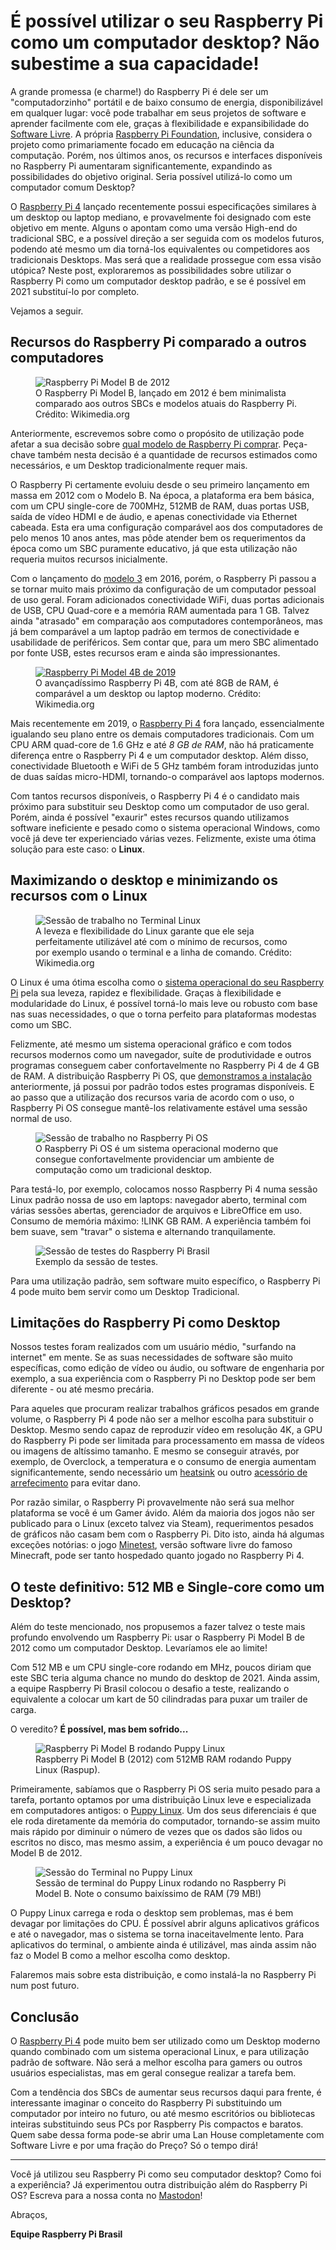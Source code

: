 # É possível utilizar o seu Raspberry Pi como um computador desktop? Não subestime a sua capacidade!

A grande promessa (e charme!) do Raspberry Pi é dele ser um "computadorzinho" portátil e de baixo consumo de energia, disponibilizável em qualquer lugar: você pode trabalhar em seus projetos de software e aprender facilmente com ele, graças à flexibilidade e expansibilidade do [Software Livre](/blog/bem_vindo_ao_raspberrypi_brasil/). A própria [Raspberry Pi Foundation](https://raspberrypi,org), inclusive, considera o projeto como primariamente focado em educação na ciência da computação. Porém, nos últimos anos, os recursos e interfaces disponíveis no Raspberry Pi aumentaram significantemente, expandindo as possibilidades do objetivo original. Seria possível utilizá-lo como um computador comum Desktop?

O [Raspberry Pi 4](https://amzn.to/3wfUopM) lançado recentemente possui especificações similares à um desktop ou laptop mediano, e provavelmente foi designado com este objetivo em mente. Alguns o apontam como uma versão High-end do tradicional SBC, e a possível direção a ser seguida com os modelos futuros, podendo até mesmo um dia torná-los equivalentes ou competidores aos tradicionais Desktops. Mas será que a realidade prossegue com essa visão utópica? Neste post, exploraremos as possibilidades sobre utilizar o Raspberry Pi como um computador desktop padrão, e se é possível em 2021 substituí-lo por completo.

Vejamos a seguir.

## Recursos do Raspberry Pi comparado a outros computadores

<figure>
    <img src="https://upload.wikimedia.org/wikipedia/commons/thumb/3/30/RaspberryPiModelBRev2.by.Philipp.Bohk.jpg/400px-RaspberryPiModelBRev2.by.Philipp.Bohk.jpg" alt="Raspberry Pi Model B de 2012" />
    <figcaption>
        O Raspberry Pi Model B, lançado em 2012 é bem minimalista comparado aos outros SBCs e modelos atuais do Raspberry Pi. Crédito: Wikimedia.org
    </figcaption>
</figure>

Anteriormente, escrevemos sobre como o propósito de utilização pode afetar a sua decisão sobre [qual modelo de Raspberry Pi comprar](/blog/como_escolher_seu_raspberry_pi/). Peça-chave também nesta decisão é a quantidade de recursos estimados como necessários, e um Desktop tradicionalmente requer mais.

O Raspberry Pi certamente evoluiu desde o seu primeiro lançamento em massa em 2012 com o Modelo B. Na época, a plataforma era bem básica, com um CPU single-core de 700MHz, 512MB de RAM, duas portas USB, saída de vídeo HDMI e de áudio, e apenas conectividade via Ethernet cabeada. Esta era uma configuração comparável aos dos computadores de pelo menos 10 anos antes, mas pôde atender bem os requerimentos da época como um SBC puramente educativo, já que esta utilização não requeria muitos recursos inicialmente.

Com o lançamento do [modelo 3](https://amzn.to/2OiCeTe) em 2016, porém, o Raspberry Pi passou a se tornar muito mais próximo da configuração de um computador pessoal de uso geral. Foram adicionados conectividade WiFi, duas portas adicionais de USB, CPU Quad-core e a memória RAM aumentada para 1 GB. Talvez ainda "atrasado" em comparação aos computadores contemporâneos, mas já bem comparável a um laptop padrão em termos de conectividade e usabilidade de periféricos. Sem contar que, para um mero SBC alimentado por fonte USB, estes recursos eram e ainda são impressionantes.

<figure>
    <a href="https://amzn.to/3wfUopM"><img src="https://upload.wikimedia.org/wikipedia/commons/thumb/f/f1/Raspberry_Pi_4_Model_B_-_Side.jpg/400px-Raspberry_Pi_4_Model_B_-_Side.jpg" alt="Raspberry Pi Model 4B de 2019" /></a>
    <figcaption>
        O avançadíssimo Raspberry Pi 4B, com até 8GB de RAM, é comparável a um desktop ou laptop moderno. Crédito: Wikimedia.org
    </figcaption>
</figure>

Mais recentemente em 2019, o [Raspberry Pi 4](https://amzn.to/3wfUopM) fora lançado, essencialmente igualando seu plano entre os demais computadores tradicionais. Com um CPU ARM quad-core de 1.6 GHz e até *8 GB de RAM*, não há praticamente diferença entre o Raspberry Pi 4 e um computador desktop. Além disso, conectividade Bluetooth e WiFi de 5 GHz também foram introduzidas junto de duas saídas micro-HDMI, tornando-o comparável aos laptops modernos.

Com tantos recursos disponíveis, o Raspberry Pi 4 é o candidato mais próximo para substituir seu Desktop como um computador de uso geral. Porém, ainda é possível "exaurir" estes recursos quando utilizamos software ineficiente e pesado como o sistema operacional Windows, como você já deve ter experienciado várias vezes. Felizmente, existe uma ótima solução para este caso: o **Linux**.

## Maximizando o desktop e minimizando os recursos com o Linux

<figure>
    <img src="https://upload.wikimedia.org/wikipedia/commons/thumb/5/55/WeeChat_2.7-rc1.png/800px-WeeChat_2.7-rc1.png" alt="Sessão de trabalho no Terminal Linux" />
    <figcaption>
        A leveza e flexibilidade do Linux garante que ele seja perfeitamente utilizável até com o mínimo de recursos, como por exemplo usando o terminal e a linha de comando. Crédito: Wikimedia.org
    </figcaption>
</figure>

O Linux é uma ótima escolha como o [sistema operacional do seu Raspberry Pi](/blog/como_instalar_linux_raspberry_pi/) pela sua leveza, rapidez e flexibilidade. Graças à flexibilidade e modularidade do Linux, é possível torná-lo mais leve ou robusto com base nas suas necessidades, o que o torna perfeito para plataformas modestas como um SBC.

Felizmente, até mesmo um sistema operacional gráfico e com todos recursos modernos como um navegador, suíte de produtividade e outros programas conseguem caber confortavelmente no Raspberry Pi 4 de 4 GB de RAM. A distribuição Raspberry Pi OS, que [demonstramos a instalação](/blog/como_instalar_linux_raspberry_pi/) anteriormente, já possui por padrão todos estes programas disponíveis. E ao passo que a utilização dos recursos varia de acordo com o uso, o Raspberry Pi OS consegue mantê-los relativamente estável uma sessão normal de uso.

<figure>
    <img src="!LINK" alt="Sessão de trabalho no Raspberry Pi OS" />
    <figcaption>
        O Raspberry Pi OS é um sistema operacional moderno que consegue confortavelmente providenciar um ambiente de computação como um tradicional desktop.
    </figcaption>
</figure>

Para testá-lo, por exemplo, colocamos nosso Raspberry Pi 4 numa sessão Linux padrão nossa de uso em laptops: navegador aberto, terminal com várias sessões abertas, gerenciador de arquivos e LibreOffice em uso. Consumo de memória máximo: !LINK GB RAM. A experiência também foi bem suave, sem "travar" o sistema e alternando tranquilamente. 

<figure>
    <img src="!LINK" alt="Sessão de testes do Raspberry Pi Brasil" />
    <figcaption>
        Exemplo da sessão de testes.
    </figcaption>
</figure>

Para uma utilização padrão, sem software muito específico, o Raspberry Pi 4 pode muito bem servir como um Desktop Tradicional.

## Limitações do Raspberry Pi como Desktop

Nossos testes foram realizados com um usuário médio, "surfando na internet" em mente. Se as suas necessidades de software são muito específicas, como edição de vídeo ou áudio, ou software de engenharia por exemplo, a sua experiência com o Raspberry Pi no Desktop pode ser bem diferente - ou até mesmo precária.

Para aqueles que procuram realizar trabalhos gráficos pesados em grande volume, o Raspberry Pi 4 pode não ser a melhor escolha para substituir o Desktop. Mesmo sendo capaz de reproduzir vídeo em resolução 4K, a GPU do Raspberry Pi pode ser limitada para processamento em massa de vídeos ou imagens de altíssimo tamanho. E mesmo se conseguir através, por exemplo, de Overclock, a temperatura e o consumo de energia aumentam significantemente, sendo necessário um [heatsink](https://amzn.to/35JxY4x) ou outro [acessório de arrefecimento](/blog/melhores_acessorios_raspberry_pi/) para evitar dano.

Por razão similar, o Raspberry Pi provavelmente não será sua melhor plataforma se você é um Gamer ávido. Além da maioria dos jogos não ser publicado para o Linux (exceto talvez via Steam), requerimentos pesados de gráficos não casam bem com o Raspberry Pi. Dito isto, ainda há algumas exceções notórias: o jogo [Minetest](https://minetest.org), versão software livre do famoso Minecraft, pode ser tanto hospedado quanto jogado no Raspberry Pi 4.

## O teste definitivo: 512 MB e Single-core como um Desktop?

Além do teste mencionado, nos propusemos a fazer talvez o teste mais profundo envolvendo um Raspberry Pi: usar o Raspberry Pi Model B de 2012 como um computador Desktop. Levaríamos ele ao limite!

Com 512 MB e um CPU single-core rodando em MHz, poucos diriam que este SBC teria alguma chance no mundo do desktop de 2021. Ainda assim, a equipe Raspberry Pi Brasil colocou o desafio a teste, realizando o equivalente a colocar um kart de 50 cilindradas para puxar um trailer de carga.

O veredito? **É possível, mas bem sofrido...**

<figure>
    <img src="/static/images/puppy_linux_raspib.jpg" alt="Raspberry Pi Model B rodando Puppy Linux" />
    <figcaption>
        Raspberry Pi Model B (2012) com 512MB RAM rodando Puppy Linux (Raspup).
    </figcaption>
</figure>

Primeiramente, sabíamos que o Raspberry Pi OS seria muito pesado para a tarefa, portanto optamos por uma distribuição Linux leve e especializada em computadores antigos: o [Puppy Linux](https://puppylinux.org). Um dos seus diferenciais é que ele roda diretamente da memória do computador, tornando-se assim muito mais rápido por diminuir o número de vezes que os dados são lidos ou escritos no disco, mas mesmo assim, a experiência é um pouco devagar no Model B de 2012.

<figure>
    <img src="/static/images/puppy_linux_stats.jpg" alt="Sessão do Terminal no Puppy Linux" />
    <figcaption>
        Sessão de terminal do Puppy Linux rodando no Raspberry Pi Model B. Note o consumo baixíssimo de RAM (79 MB!)
    </figcaption>
</figure>

O Puppy Linux carrega e roda o desktop sem problemas, mas é bem devagar por limitações do CPU. É possível abrir alguns aplicativos gráficos e até o navegador, mas o sistema se torna inaceitavelmente lento. Para aplicativos do terminal, o ambiente ainda é utilizável, mas ainda assim não faz o Model B como a melhor escolha como desktop.

Falaremos mais sobre esta distribuição, e como instalá-la no Raspberry Pi num post futuro.

## Conclusão

O [Raspberry Pi 4](https://amzn.to/3wfUopM) pode muito bem ser utilizado como um Desktop moderno quando combinado com um sistema operacional Linux, e para utilização padrão de software. Não será a melhor escolha para gamers ou outros usuários especialistas, mas em geral consegue realizar a tarefa bem.

Com a tendência dos SBCs de aumentar seus recursos daqui para frente, é interessante imaginar o conceito do Raspberry Pi substituindo um computador por inteiro no futuro, ou até mesmo escritórios ou bibliotecas inteiras substituindo seus PCs por Raspberry Pis compactos e baratos. Quem sabe dessa forma pode-se abrir uma Lan House completamente com Software Livre e por uma fração do Preço? Só o tempo dirá!

-----

Você já utilizou seu Raspberry Pi como seu computador desktop? Como foi a experiência? Já experimentou outra distribuição além do Raspberry Pi OS? Escreva para a nossa conta no [Mastodon](https://qoto.org/@kzimmermann)!

Abraços,

**Equipe Raspberry Pi Brasil**
